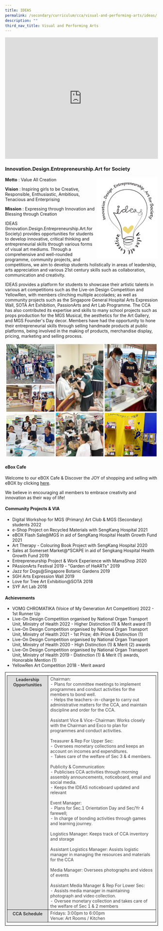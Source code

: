 ```yaml
---
title: IDEAS
permalink: /secondary/curriculum/cca/visual-and-performing-arts/ideas/
description: ""
third_nav_title: Visual and Performing Arts
---
```

<div style="width:100%; height:400px">
  <iframe class="ive_eobj_center" allowfullscreen="" frameborder="0" src="https://www.youtube.com/embed/Kr4scKttbMo" height="100%" width="100%">
  </iframe>
</div>

		 
### Innovation.Design.Entrepreneurship.Art for Society

<img src="/images/Sec_cca/ideas-logo.png" 
    align="right" style="width:40%">


**Motto** : Value All Creation


**Vision** : Inspiring girls to be Creative, Responsible, Enthusiastic, Ambitious, Tenacious and Enterprising


**Mission** : Expressing through Innovation and Blessing through Creation


IDEAS (Innovation.Design.Entrepreneurship.Art.for Society) provides opportunities for students to develop innovative, critical thinking and entrepreneurial skills through various forms of visual art mediums. Through a comprehensive and well-rounded programme, community projects, and competitions, we aim to develop students holistically in areas of leadership, arts appreciation and various 21st century skills such as collaboration, communication and creativity.

  

IDEAS provides a platform for students to showcase their artistic talents in various art competitions such as the Live-on Design Competition and YellowRen, with members clinching multiple accolades; as well as community projects such as the Singapore General Hospital Arts Expression Wall, SOTA Art Exhibition, PassionArts and Art Lab Programme. The CCA has also contributed its expertise and skills to many school projects such as props production for the MGS Musical, the aesthetics for the Art Gallery, and MGS Founder's Day decor. Members have had the opportunity to hone their entrepreneurial skills through selling handmade products at public platforms, being involved in the making of products, merchandise display, pricing, marketing and selling process.

![](/images/Sec_cca/ideas%202021.jpg)

#### eBox Cafe

Welcome to our eBOX Cafe & Discover the JOY of shopping and selling with eBOX by clicking [here](https://sites.google.com/mgs.sch.edu.sg/mg-entrepreneur-box/shop?authuser=0). 

We believe in encouraging all members to embrace creativity and innovation as their way of life!

  
#### Community Projects & VIA

*   Digital Workshop for MGS (Primary) Art Club & MGS (Secondary) students 2022  
*   e-Shop Project on Recycled Materials with SengKang Hospital 2021  
*   eBOX Flash Sale@MGS in aid of SengKang Hospital Health Growth Fund 2021
*   Art Therapy - Colouring Book Project with SengKang Hospital 2020  
*   Sales at Somerset Market@\*SCAPE in aid of Sengkang Hospital Health Growth Fund 2019  
*   Entrepreneurship Project & Work Experience with MamaShop 2020
*   PAssionArts Festival 2019 - "Garden of HeARTs" 2019  
*   Jazz for Dogs@Singapore Botanic Gardens 2019
*   SGH Arts Expression Wall 2019
*   Love for Tree Art Exhibition@SOTA 2018
*   SYF Art Lab 2018

  

#### Achievements

*   VOMG CHROMATIKA (Voice of My Generation Art Competition) 2022 - 1st Runner Up  
*   Live-On Design Competition organised by National Organ Transport Unit, Ministry of Health 2022 - Higher Distinction (1) & Merit award (1)
*   Live-On Design Competition organised by National Organ Transport Unit, Ministry of Health 2021 - 1st Prize; 4th Prize & Distinction (1)  
*   Live-On Design Competition organised by National Organ Transport Unit, Ministry of Health 2020 - High Distinction (1) & Merit (2) awards
*   Live-On Design Competition organised by National Organ Transport Unit, Ministry of Health 2019 - Distinction (1) & Merit (1) awards, Honorable Mention (1)
*   YellowRen Art Competition 2018 - Merit award

<style type="text/css">
.tg {
    border-color: black;
    border-style: solid;
    border-width: 1px;
    color: #3D3D3D;
    padding: 10px 5px;
}
.tg td {
    overflow: hidden;
    word-break: normal;
}
.tg th {
    background-color: #DDD;
    border-color: black;
    border-style: solid;
    border-width: 1px;
    color: #3D3D3D;
    font-weight: bold;
}
.tg .tr-norm {
    border-color: black;
    border-style: solid;
    border-width: 1px;
    vertical-align: top;
}
.tg .tr-header {
    border-color: black;
    border-style: solid;
    border-width: 1px;
    color: #3D3D3D;
    font-weight: bold;
    vertical-align: top
}
</style>

<table class="tg">
  <thead>
    <tr>
      <th class="tr-header">Leadership Opportunities</th>
      <td class="tr-norm">Chairman:<br>
        - Plans for committee meetings to implement programmes and conduct activities for the members to bond well.<br>
        - Helps the teachers-in-charge to carry out administrative matters for the CCA, and maintain discipline and order for the CCA.<br>
        <br>
        Assistant Vice &amp; Vice-Chairman: Works closely with the Chairman and Exco to plan for programmes and conduct activities.<br>
        <br>
        Treasurer &amp; Rep For Upper Sec:<br>
        - Oversees monetary collections and keeps an account on incomes and expenditures.<br>
        - Takes care of the welfare of Sec 3 &amp; 4 members.<br>
        <br>
        Publicity &amp; Communication:<br>
        - Publicises CCA activities through morning assembly announcements, noticeboard, email and social media.<br>
        - Keeps the IDEAS noticeboard updated and relevant<br>
        <br>
        Event Manager:<br>
        - Plans for Sec.1 Orientation Day and Sec/Yr 4 farewell;<br>
        - In charge of bonding activities through games and learning journey.<br>
        <br>
        Logistics Manager: Keeps track of CCA inventory and storage<br>
        <br>
        Assistant Logistics Manager: Assists logistic manager in managing the resources and materials for the CCA<br>
        <br>
        Media Manager: Oversees photographs and videos of events<br>
        <br>
        Assistant Media Manager &amp; Rep For Lower Sec:<br>
        - Assists media manager in maintaining photograph and video collection.<br>
      - Oversee monetary collection and takes care of the welfare of Sec 1 &amp; 2 members</td>
    </tr>
  </thead>
  <tbody>
    <tr>
      <th class="tr-header">CCA Schedule</th>
      <td class="tr-norm">Fridays: 3:00pm to 6:00pm<br>
      Venue: Art Rooms / Kitchen</td>
    </tr>
  </tbody>
</table>